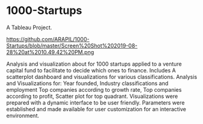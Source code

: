 # 1000-Startups
A Tableau Project.

https://github.com/ARAPIL/1000-Startups/blob/master/Screen%20Shot%202019-08-28%20at%2010.49.42%20PM.png

Analysis and visualization about for 1000 startups applied to a venture capital fund to facilitate to decide which ones to finance. Includes A scatterplot dashboard and visualizations for various classifications.
Analysis and Visualizations for: Year founded, Industry classifications and employment Top companies according to growth rate, Top companies according to profit, Scatter plot for top quadrant.
Visualizations were prepared with a dynamic interface to be user friendly. Parameters were established and made available for user customization for an interactive environment.
